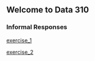 ## Welcome to Data 310

### Informal Responses
[exercise_1](https://github.com/jdatagi/Data_310/blob/main/exercise1.md)

[exercise_2](https://github.com/jdatagi/Data_310/blob/main/exercise_2.md)

